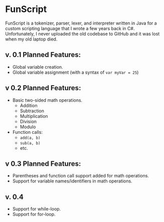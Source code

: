 # FunScript

FunScript is a tokenizer, parser, lexer, and interpreter written in Java for a custom scripting language that I wrote a few years back in C#. Unfortunately, I never uploaded the old codebase to GitHub and it was lost when my old laptop died.

## v. 0.1 Planned Features:
- Global variable creation.
- Global variable assignment (with a syntax of `var myVar = 25`)

## v 0.2 Planned Features:
- Basic two-sided math operations.
  - Addition
  - Subtraction
  - Multiplication
  - Division
  - Modulo
- Function calls:
  - `add(a, b)`
  - `sub(a, b)`
  - etc.

## v 0.3 Planned Features:
  - Parentheses and function call support added for math operations.
  - Support for variable names/identifiers in math operations.

## v. 0.4
  - Support for while-loop.
  - Support for for-loop.
